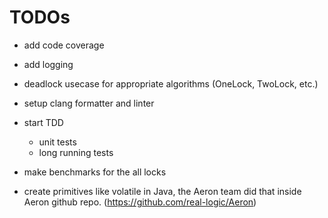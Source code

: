 # TODOs

* add code coverage

* add logging

* deadlock usecase for appropriate algorithms (OneLock, TwoLock, etc.)

* setup clang formatter and linter

* start TDD
    * unit tests
    * long running tests

* make benchmarks for the all locks

* create primitives like volatile in Java, the Aeron team did that inside
Aeron github repo. (https://github.com/real-logic/Aeron)
